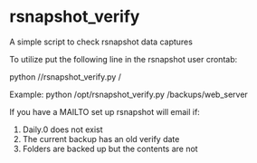 # rsnapshot_verify
A simple script to check rsnapshot data captures

To utilize put the following line in the rsnapshot user crontab:

python /<location of script>/rsnapshot_verify.py /<base folder to check>

Example: 
python /opt/rsnapshot_verify.py /backups/web_server

If you have a MAILTO set up rsnapshot will email if:
1) Daily.0 does not exist
2) The current backup has an old verify date
3) Folders are backed up but the contents are not
